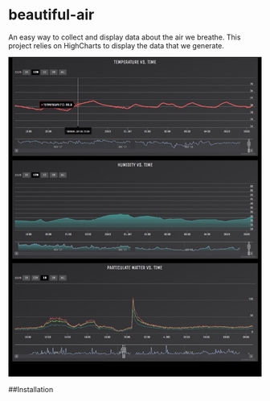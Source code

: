 # beautiful-air
An easy way to collect and display data about the air we breathe.
This project relies on HighCharts to display the data that we generate.


![Alt text](/screenshot.jpg?raw=true "Screenshot")

##Installation
